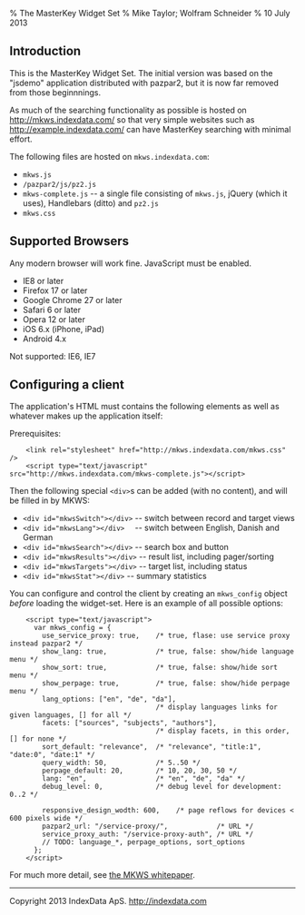 % The MasterKey Widget Set
% Mike Taylor; Wolfram Schneider
% 10 July 2013


Introduction
------------

This is the MasterKey Widget Set. The initial version was based on the
"jsdemo" application distributed with pazpar2, but it is now far
removed from those beginnnings.

As much of the searching functionality as possible is hosted on
	<http://mkws.indexdata.com/>
so that very simple websites such as
	<http://example.indexdata.com/>
can have MasterKey searching with minimal effort.

The following files are hosted on `mkws.indexdata.com`:

* `mkws.js`
* `/pazpar2/js/pz2.js`
* `mkws-complete.js` -- a single file consisting of `mkws.js`,
  jQuery (which it uses), Handlebars (ditto) and `pz2.js`
* `mkws.css`


Supported Browsers
------------------

Any modern browser will work fine. JavaScript must be enabled.

* IE8 or later
* Firefox 17 or later
* Google Chrome 27 or later
* Safari 6 or later
* Opera  12 or later
* iOS 6.x (iPhone, iPad)
* Android 4.x

Not supported: IE6, IE7


Configuring a client
--------------------

The application's HTML must contains the following elements as well as
whatever makes up the application itself:

Prerequisites:

~~~
	<link rel="stylesheet" href="http://mkws.indexdata.com/mkws.css" />
	<script type="text/javascript" src="http://mkws.indexdata.com/mkws-complete.js"></script>
~~~

Then the following special `<div>`s can be added (with no content), and
will be filled in by MKWS:

* `<div id="mkwsSwitch"></div>` -- switch between record and target views
* `<div id="mkwsLang"></div>  ` -- switch between English, Danish and German
* `<div id="mkwsSearch"></div>` -- search box and button
* `<div id="mkwsResults"></div>` -- result list, including pager/sorting
* `<div id="mkwsTargets"></div>` -- target list, including status
* `<div id="mkwsStat"></div>` -- summary statistics

You can configure and control the client by creating an `mkws_config`
object _before_ loading the widget-set.  Here is an example of all
possible options:

~~~
    <script type="text/javascript">
      var mkws_config = {
        use_service_proxy: true,    /* true, flase: use service proxy instead pazpar2 */
        show_lang: true,            /* true, false: show/hide language menu */
        show_sort: true,            /* true, false: show/hide sort menu */
        show_perpage: true,         /* true, false: show/hide perpage menu */
        lang_options: ["en", "de", "da"],
                                    /* display languages links for given languages, [] for all */
        facets: ["sources", "subjects", "authors"],
                                    /* display facets, in this order, [] for none */
        sort_default: "relevance",  /* "relevance", "title:1", "date:0", "date:1" */
        query_width: 50,            /* 5..50 */
        perpage_default: 20,        /* 10, 20, 30, 50 */
        lang: "en",                 /* "en", "de", "da" */
        debug_level: 0,             /* debug level for development: 0..2 */

        responsive_design_wodth: 600,    /* page reflows for devices < 600 pixels wide */
        pazpar2_url: "/service-proxy/",            /* URL */
        service_proxy_auth: "/service-proxy-auth", /* URL */
        // TODO: language_*, perpage_options, sort_options
      };
    </script>
~~~

For much more detail, see
[the MKWS whitepaper](whitepaper.html).


- - -

Copyright 2013 IndexData ApS. <http://indexdata.com>
